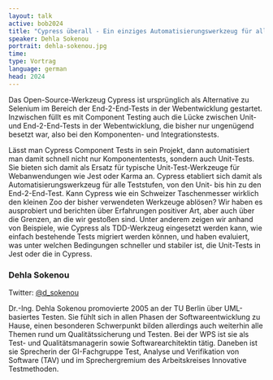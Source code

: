 ```yaml
---
layout: talk
active: bob2024
title: "Cypress überall - Ein einziges Automatisierungswerkzeug für alle Teststufen?!"
speaker: Dehla Sokenou
portrait: dehla-sokenou.jpg
time:
type: Vortrag
language: german
head: 2024
---
```


Das Open-Source-Werkzeug Cypress ist ursprünglich als Alternative zu
Selenium im Bereich der End-2-End-Tests in der Webentwicklung
gestartet. Inzwischen füllt es mit Component Testing auch die Lücke
zwischen Unit- und End-2-End-Tests in der Webentwicklung, die bisher
nur ungenügend besetzt war, also bei den Komponenten- und
Integrationstests.

Lässt man Cypress Component Tests in sein Projekt, dann automatisiert
man damit schnell nicht nur Komponententests, sondern auch Unit-Tests.
Sie bieten sich damit als Ersatz für typische Unit-Test-Werkzeuge für
Webanwendungen wie Jest oder Karma an. Cypress etabliert sich damit
als Automatisierungswerkzeug für alle Teststufen, von den Unit- bis
hin zu den End-2-End-Test. Kann Cypress wie ein Schweizer
Taschenmesser wirklich den kleinen Zoo der bisher verwendeten
Werkzeuge ablösen? Wir haben es ausprobiert und berichten über
Erfahrungen positiver Art, aber auch über die Grenzen, an die wir
gestoßen sind. Unter anderem zeigen wir anhand von Beispiele, wie
Cypress als TDD-Werkzeug eingesetzt werden kann, wie einfach
bestehende Tests migriert werden können, und haben evaluiert, was
unter welchen Bedingungen schneller und stabiler ist, die Unit-Tests
in Jest oder die in Cypress.

### Dehla Sokenou

Twitter: [@d_sokenou](https://www.twitter.com/d_sokenou)

Dr.-Ing. Dehla Sokenou promovierte 2005 an der TU Berlin über
UML-basiertes Testen. Sie fühlt sich in allen Phasen der
Softwareentwicklung zu Hause, einen besonderen Schwerpunkt bilden
allerdings auch weiterhin alle Themen rund um Qualitätssicherung und
Testen. Bei der WPS ist sie als Test- und Qualitätsmanagerin sowie
Softwarearchitektin tätig. Daneben ist sie Sprecherin der
GI-Fachgruppe Test, Analyse und Verifikation von Software (TAV) und im
Sprechergremium des Arbeitskreises Innovative Testmethoden.